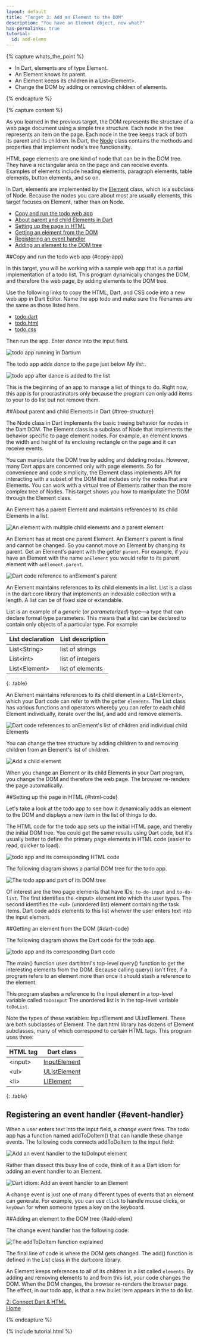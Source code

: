 ```yaml
---
layout: default
title: "Target 3: Add an Element to the DOM"
description: "You have an Element object, now what?"
has-permalinks: true
tutorial:
  id: add-elems
---
```


{% capture whats_the_point %}

* In Dart, elements are of type Element.
* An Element knows its parent.
* An Element keeps its children in a List\<Element>.
* Change the DOM by adding or removing children of elements.

{% endcapture %}

{% capture content %}

As you learned in the previous target,
the DOM represents the structure
of a web page document using a simple tree structure.
Each node in the tree represents an item on the page.
Each node in the tree keeps track of both
its parent and its children.
In Dart, the
<a href="http://api.dartlang.org/dart_html/Node.html">Node</a>
class contains the methods and properties
that implement node's tree functionality.

HTML page elements are one kind of node that can be in the DOM tree.
They have a rectangular area on the page and can receive events.
Examples of elements include
heading elements, paragraph elements, table elements,
button elements, and so on.

In Dart,
elements are implemented by the
<a href="http://api.dartlang.org/dart_html/Element.html">Element</a>
class, which is a subclass of Node.
Because the nodes you care about most are usually elements,
this target focuses on Element,
rather than on Node.

* [Copy and run the todo web app](#copy-app)
* [About parent and child Elements in Dart](#tree-structure)
* [Setting up the page in HTML](#html-code)
* [Getting an element from the DOM](#dart-code)
* [Registering an event handler](#event-handler)
* [Adding an element to the DOM tree](#add-elem)

##Copy and run the todo web app {#copy-app}

In this target, you will be working with a sample web app
that is a partial implementation of a todo list.
This program dynamically changes the DOM,
and therefore the web page,
by adding elements to the DOM tree.

Use the following links to
copy the HTML, Dart, and CSS code
into a new web app in Dart Editor.
Name the app todo and make sure the filenames
are the same as those listed here.

* [todo.dart](examples/todo/todo.dart.txt)
* [todo.html](examples/todo/todo.html.txt)
* [todo.css](examples/todo/todo.css.txt)

Then run the app.
Enter _dance_ into the input field.

![todo app running in Dartium](images/type-dance.png)

The todo app adds _dance_ to the page just below _My list:_.

![todo app after dance is added to the list](images/adds-dance.png)

This is the beginning of an app to manage a list of things to do.
Right now, this app is for procrastinators only
because the program can only add items to your to do list
but not remove them.

##About parent and child Elements in Dart {#tree-structure}

The Node class in Dart implements the basic treeing behavior
for nodes in the Dart DOM.
The Element class is a subclass of Node that implements
the behavior specific to page element nodes.
For example,
an element knows the width and height of
its enclosing rectangle on the page
and it can receive events.

You can manipulate the DOM tree by adding and deleting nodes.
However, many Dart apps are concerned only with page elements.
So for convenience and code simplicity,
the Element class implements API
for interacting with
a subset of the DOM that includes
only the nodes that are Elements.
You can work with a virtual tree of Elements
rather than the more complex tree of Nodes.
This target shows you how to manipulate the
DOM through the Element class.

An Element has a parent Element
and maintains references to its child Elements in a list.

![An element with multiple child elements and a parent element](images/relationships.png)

An Element has at most one parent Element.
An Element's parent is final and cannot be changed.
So you cannot move an Element by changing its parent.
Get an Element's parent with the getter `parent`.
For example, if you have an Element with the name `anElement`
you would refer to its parent element with `anElement.parent`.

![Dart code reference to anElement's parent](images/parent-reference.png)

An Element maintains references to its child elements in a list.
List is a class in the dart:core library
that implements an indexable collection with a length.
A list can be of fixed size or extendable.

List is an example of a _generic_ (or _parameterized_) type&mdash;a type
that can declare formal type parameters.
This means that a list can be declared
to contain only objects of a particular type.
For example:

| List declaration | List description|
|---|---|
| List\<String> | list of strings |
| List\<int> | list of integers |
| List\<Element> | list of elements|
{: .table}

An Element maintains references to its child element in a List\<Element>,
which your Dart code can refer to with the getter `elements`.
The List class has various functions and operators
whereby you can refer to each child Element individually,
iterate over the list, and add and remove elements.

![Dart code references to anElement's list of children and individual child Elements](images/child-references.png)

You can change the tree structure by adding children to
and removing children from an Element's list of children.

![Add a child element](images/add-element.png)

When you change an Element or its child Elements in your Dart program,
you change the DOM and therefore the web page.
The browser re-renders the page automatically.

##Setting up the page in HTML {#html-code}

Let's take a look at the todo app
to see how it dynamically
adds an element to the DOM
and displays a new item in the list of things to do.

The HTML code for the todo app sets up the initial HTML page,
and thereby the initial DOM tree.
You could get the same results using Dart code,
but it's usually better to define the primary page elements
in HTML code (easier to read, quicker to load).

![todo app and its corresponding HTML code](images/todo-html.png)

The following diagram shows a partial DOM tree for the todo app.

![The todo app and part of its DOM tree](images/todo-dom.png)

Of interest are the two page elements that have IDs:
`to-do-input` and `to-do-list`.
The first identifies the \<input> element into which the user types.
The second identifies the \<ul> (unordered list) element
containing the task items.
Dart code adds elements to this list
whenver the user enters text into the input element.

##Getting an element from the DOM {#dart-code}

The following diagram shows
the Dart code for the todo app.

![todo app and its corresponding Dart code](images/todo-dart.png)

The main() function uses dart:html's top-level query()
function to get the interesting elements from the DOM.
Because calling query() isn't free,
if a program refers to an element more than once
it should stash a reference to the element.

This program stashes a reference
to the input element
in a top-level variable called `toDoInput`
The unordered list
is in the top-level variable `toDoList`.

Note the types of these variables: InputElement and UListElement.
These are both subclasses of Element.
The dart:html library has dozens of Element subclasses,
many of which correspond to certain HTML tags.
This program uses three:

| HTML tag | Dart class |
|---|---|
| \<input> | <a href="http://api.dartlang.org/dart_html/InputElement.html">InputElement</a> |
| \<ul> | <a href="http://api.dartlang.org/dart_html/UListElement.html">UListElement</a> |
| \<li> | <a href="http://api.dartlang.org/dart_html/LIElement.html">LIElement</a> |
{: .table}

## Registering an event handler {#event-handler}

When a user enters text into the input field,
a _change_ event fires.
The todo app has a function named addToDoItem()
that can handle these change events.
The following code connects addToDoItem to the input field:

![Add an event handler to the toDoInput element](images/event-handler-todo.png)

Rather than dissect this busy line of code,
think of it as a Dart idiom
for adding an event handler to an Element.

![Dart idiom: Add an event handler to an Element](images/event-handler-idiom.png)

A change event is just one of many different types of events
that an element can generate.
For example, you can use `click` to handle mouse clicks,
or `keyDown` for when someone types a key on the keyboard.

##Adding an element to the DOM tree {#add-elem}

The change event handler has the following code:

![The addToDoItem function explained](images/add-element-code.png)

The final line of code is where the DOM gets changed.
The add() function is defined in the List class in the dart:core library.

An Element keeps references to all of its children in a list called `elements`.
By adding and removing elements to and from this list,
your code changes the DOM.
When the DOM changes, the browser re-renders the browser page.
The effect, in our todo app, is that a new bullet item appears 
in the to do list.

<div class="row">
  <div class="span3">
  <a href="/docs/tutorials/connect-dart-html/">2: Connect Dart & HTML</a>
  </div>
  <div class="span3 offset3">
  <a href="/docs/tutorials/" class="pull-right">Home</a>
  </div>
</div>

{% endcapture %}

{% include tutorial.html %}
